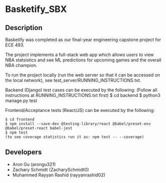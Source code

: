 # Basketify_SBX

## Description
Basketify was completed as our final-year engineering capstone project for ECE 493.

The project implements a full-stack web app which allows users to view NBA statsistics and
see ML predictions for upcoming games and the overall NBA champion.

To run the project locally (run the web server so that it can be accessed on the local network), see
test_server/RUNNING_INSTRUCTIONS.txt.

Backend (Django) test cases can be executed by the following:
(Follow all instructions at RUNNING_INSTRUCTIONS.txt first)
$ cd backend
$ python3 manage.py test

Frontend/Acceptance tests (React/JS) can be executed by the following:
```
$ cd frontend
$ npm install --save-dev @testing-library/react @babel/preset-env @babel/preset-react babel-jest
$ npm test
(to see coverage statistics run it as: npm test -- --coverage)
```

## Developers
- Aron Gu (arongu321)
- Zachary Schmidt (ZacharySchmidt0)
- Muhammed Rayyan Rashid (rayyanrashid02)
